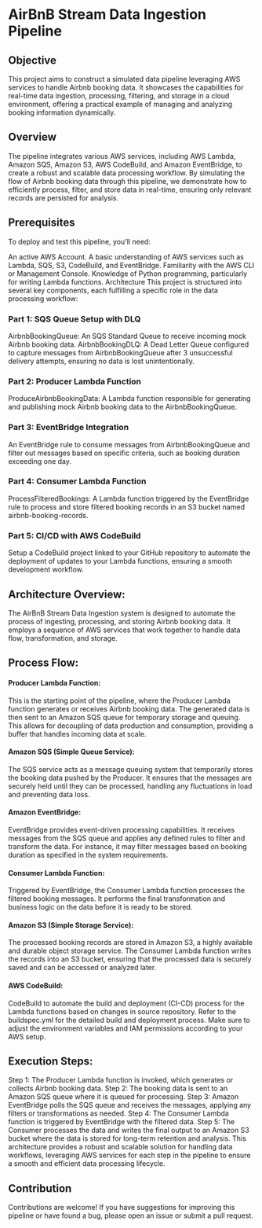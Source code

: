 # AirBnB Stream Data Ingestion Pipeline
## Objective
This project aims to construct a simulated data pipeline leveraging AWS services to handle Airbnb booking data. It showcases the capabilities for real-time data ingestion, processing, filtering, and storage in a cloud environment, offering a practical example of managing and analyzing booking information dynamically.

## Overview
The pipeline integrates various AWS services, including AWS Lambda, Amazon SQS, Amazon S3, AWS CodeBuild, and Amazon EventBridge, to create a robust and scalable data processing workflow. By simulating the flow of Airbnb booking data through this pipeline, we demonstrate how to efficiently process, filter, and store data in real-time, ensuring only relevant records are persisted for analysis.

## Prerequisites
To deploy and test this pipeline, you'll need:

An active AWS Account.
A basic understanding of AWS services such as Lambda, SQS, S3, CodeBuild, and EventBridge.
Familiarity with the AWS CLI or Management Console.
Knowledge of Python programming, particularly for writing Lambda functions.
Architecture
This project is structured into several key components, each fulfilling a specific role in the data processing workflow:

### Part 1: SQS Queue Setup with DLQ
AirbnbBookingQueue: An SQS Standard Queue to receive incoming mock Airbnb booking data.
AirbnbBookingDLQ: A Dead Letter Queue configured to capture messages from AirbnbBookingQueue after 3 unsuccessful delivery attempts, ensuring no data is lost unintentionally.

### Part 2: Producer Lambda Function
ProduceAirbnbBookingData: A Lambda function responsible for generating and publishing mock Airbnb booking data to the AirbnbBookingQueue.

### Part 3: EventBridge Integration
An EventBridge rule to consume messages from AirbnbBookingQueue and filter out messages based on specific criteria, such as booking duration exceeding one day.

### Part 4: Consumer Lambda Function
ProcessFilteredBookings: A Lambda function triggered by the EventBridge rule to process and store filtered booking records in an S3 bucket named airbnb-booking-records.

### Part 5: CI/CD with AWS CodeBuild
Setup a CodeBuild project linked to your GitHub repository to automate the deployment of updates to your Lambda functions, ensuring a smooth development workflow.

## Architecture Overview:
The AirBnB Stream Data Ingestion system is designed to automate the process of ingesting, processing, and storing Airbnb booking data. It employs a sequence of AWS services that work together to handle data flow, transformation, and storage.


## Process Flow:
#### Producer Lambda Function:

This is the starting point of the pipeline, where the Producer Lambda function generates or receives Airbnb booking data.
The generated data is then sent to an Amazon SQS queue for temporary storage and queuing. This allows for decoupling of data production and consumption, providing a buffer that handles incoming data at scale.

#### Amazon SQS (Simple Queue Service):

The SQS service acts as a message queuing system that temporarily stores the booking data pushed by the Producer.
It ensures that the messages are securely held until they can be processed, handling any fluctuations in load and preventing data loss.

#### Amazon EventBridge:

EventBridge provides event-driven processing capabilities.
It receives messages from the SQS queue and applies any defined rules to filter and transform the data. For instance, it may filter messages based on booking duration as specified in the system requirements.

#### Consumer Lambda Function:

Triggered by EventBridge, the Consumer Lambda function processes the filtered booking messages.
It performs the final transformation and business logic on the data before it is ready to be stored.

#### Amazon S3 (Simple Storage Service):

The processed booking records are stored in Amazon S3, a highly available and durable object storage service.
The Consumer Lambda function writes the records into an S3 bucket, ensuring that the processed data is securely saved and can be accessed or analyzed later.

#### AWS CodeBuild: 
CodeBuild to automate the build and deployment (CI-CD) process for the Lambda functions based on changes in source repository. Refer to the buildspec.yml for the detailed build and deployment process. Make sure to adjust the environment variables and IAM permissions according to your AWS setup.

## Execution Steps:
Step 1: The Producer Lambda function is invoked, which generates or collects Airbnb booking data.
Step 2: The booking data is sent to an Amazon SQS queue where it is queued for processing.
Step 3: Amazon EventBridge polls the SQS queue and receives the messages, applying any filters or transformations as needed.
Step 4: The Consumer Lambda function is triggered by EventBridge with the filtered data.
Step 5: The Consumer processes the data and writes the final output to an Amazon S3 bucket where the data is stored for long-term retention and analysis.
This architecture provides a robust and scalable solution for handling data workflows, leveraging AWS services for each step in the pipeline to ensure a smooth and efficient data processing lifecycle.



## Contribution
Contributions are welcome! If you have suggestions for improving this pipeline or have found a bug, please open an issue or submit a pull request.

